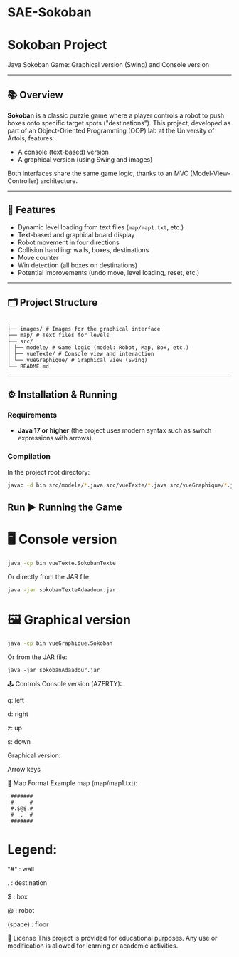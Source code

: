 # SAE-Sokoban

# Sokoban Project

Java Sokoban Game: Graphical version (Swing) and Console version

---

## 📚 Overview

**Sokoban** is a classic puzzle game where a player controls a robot to push boxes onto specific target spots ("destinations"). This project, developed as part of an Object-Oriented Programming (OOP) lab at the University of Artois, features:

- A console (text-based) version  
- A graphical version (using Swing and images)

Both interfaces share the same game logic, thanks to an MVC (Model-View-Controller) architecture.

---

## 🚀 Features

- Dynamic level loading from text files (`map/map1.txt`, etc.)
- Text-based and graphical board display
- Robot movement in four directions
- Collision handling: walls, boxes, destinations
- Move counter
- Win detection (all boxes on destinations)
- Potential improvements (undo move, level loading, reset, etc.)

---

## 🗂️ Project Structure
```
.
├── images/ # Images for the graphical interface
├── map/ # Text files for levels
├── src/
│ ├── modele/ # Game logic (model: Robot, Map, Box, etc.)
│ ├── vueTexte/ # Console view and interaction
│ └── vueGraphique/ # Graphical view (Swing)
└── README.md
```


---

## ⚙️ Installation & Running

### Requirements

- **Java 17 or higher** (the project uses modern syntax such as switch expressions with arrows).

### Compilation

In the project root directory:

```bash
javac -d bin src/modele/*.java src/vueTexte/*.java src/vueGraphique/*.java
```
## Run ▶️ Running the Game

# 🖥️ Console version

```bash
java -cp bin vueTexte.SokobanTexte
```
Or directly from the JAR file:
```bash
java -jar sokobanTexteAdaadour.jar
```

# 🖼️ Graphical version

```bash
java -cp bin vueGraphique.Sokoban
```
Or from the JAR file:
```
java -jar sokobanAdaadour.jar
```

🕹️ Controls
Console version (AZERTY):

q: left

d: right

z: up

s: down

Graphical version:

Arrow keys

📄 Map Format
Example map (map/map1.txt):

```
 #######
 #     #
 #.$@$.#
 #  .  #
 #######
```
# Legend:

"#" : wall

. : destination

$ : box

@ : robot

(space) : floor

📃 License
This project is provided for educational purposes. Any use or modification is allowed for learning or academic activities.

